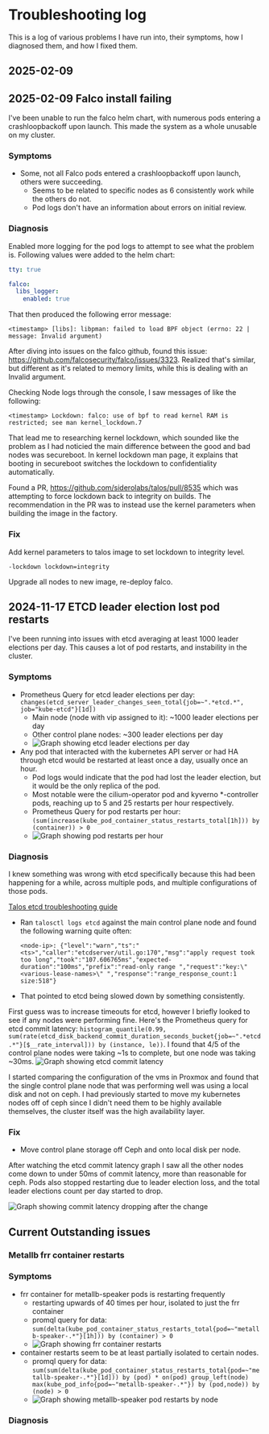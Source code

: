 # Troubleshooting log

This is a log of various problems I have run into, their symptoms, how I diagnosed them, and how I fixed them.

## 2025-02-09
## 2025-02-09 Falco install failing

I've been unable to run the falco helm chart, with numerous pods entering a crashloopbackoff upon launch.
This made the system as a whole unusable on my cluster.

### Symptoms

- Some, not all Falco pods entered a crashloopbackoff upon launch, others were succeeding.
    - Seems to be related to specific nodes as 6 consistently work while the others do not.
    - Pod logs don't have an information about errors on initial review.

### Diagnosis

Enabled more logging for the pod logs to attempt to see what the problem is.
Following values were added to the helm chart:
```yaml
tty: true

falco:
  libs_logger:
    enabled: true
```

That then produced the following error message:

```
<timestamp> [libs]: libpman: failed to load BPF object (errno: 22 | message: Invalid argument)
```

After diving into issues on the falco github, found this issue: <https://github.com/falcosecurity/falco/issues/3323>.
Realized that's similar, but different as it's related to memory limits, while this is dealing with an Invalid argument.

Checking Node logs through the console, I saw messages of like the following:

```
<timestamp> Lockdown: falco: use of bpf to read kernel RAM is restricted; see man kernel_lockdown.7
```

That lead me to researching kernel lockdown, which sounded like the problem as I had noticied the main difference between the good and bad nodes was secureboot.
In kernel lockdown man page, it explains that booting in secureboot switches the lockdown to confidentiality automatically.

Found a PR, <https://github.com/siderolabs/talos/pull/8535> which was attempting to force lockdown back to integrity on builds.
The recommendation in the PR was to instead use the kernel parameters when building the image in the factory.

### Fix

Add kernel parameters to talos image to set lockdown to integrity level.
```
-lockdown lockdown=integrity
```

Upgrade all nodes to new image, re-deploy falco.


## 2024-11-17 ETCD leader election lost pod restarts

I've been running into issues with etcd averaging at least 1000 leader elections per day.
This causes a lot of pod restarts, and instability in the cluster.

### Symptoms

- Prometheus Query for etcd leader elections per day: `changes(etcd_server_leader_changes_seen_total{job=~".*etcd.*", job="kube-etcd"}[1d])`
  - Main node (node with vip assigned to it): ~1000 leader elections per day
  - Other control plane nodes: ~300 leader elections per day
  - ![Graph showing etcd leader elections per day](./images/2024-11-17-leader-elections-per-day.png "etcd leader elections per day")
- Any pod that interacted with the kubernetes API server or had HA through etcd would be restarted at least once a day, usually once an hour.
  - Pod logs would indicate that the pod had lost the leader election, but it would be the only replica of the pod.
  - Most notable were the cilium-operator pod and kyverno *-controller pods, reaching up to 5 and 25 restarts per hour respectively.
  - Prometheus Query for pod restarts per hour: `(sum(increase(kube_pod_container_status_restarts_total[1h])) by (container)) > 0`
  - ![Graph showing pod restarts per hour](./images/2024-11-17-pod-restarts-troubleshooting.png "Pod restarts per hour")

### Diagnosis

I knew something was wrong with etcd specifically because this had been happening for a while, across multiple pods, and multiple configurations of those pods.

[Talos etcd troubleshooting guide](https://www.talos.dev/v1.8/guides/troubleshooting/etcd/)
  - Ran `talosctl logs etcd` against the main control plane node and found the following warning quite often:
    ```
    <node-ip>: {"level":"warn","ts":"<ts>","caller":"etcdserver/util.go:170","msg":"apply request took too long","took":"107.606765ms","expected-duration":"100ms","prefix":"read-only range ","request":"key:\"<various-lease-names>\" ","response":"range_response_count:1 size:518"}
    ```
  - That pointed to etcd being slowed down by something consistently.

First guess was to increase timeouts for etcd, however I briefly looked to see if any nodes were performing fine.
Here's the Prometheus query for etcd commit latency: `histogram_quantile(0.99, sum(rate(etcd_disk_backend_commit_duration_seconds_bucket{job=~".*etcd.*"}[$__rate_interval])) by (instance, le))`.
I found that 4/5 of the control plane nodes were taking ~1s to complete, but one node was taking ~30ms.
![Graph showing etcd commit latency](./images/2024-11-17-etcd-commit-latency-diagnosis.png "etcd commit latency")

I started comparing the configuration of the vms in Proxmox and found that the single control plane node that was performing well was using a local disk and not on ceph.
I had previously started to move my kubernetes nodes off of ceph since I didn't need them to be highly available themselves, the cluster itself was the high availability layer.


### Fix

- Move control plane storage off Ceph and onto local disk per node.

After watching the etcd commit latency graph I saw all the other nodes come down to under 50ms of commit latency, more than reasonable for ceph.
Pods also stopped restarting due to leader election loss, and the total leader elections count per day started to drop.

![Graph showing commit latency dropping after the change](./images/2024-11-17-etcd-commit-latency-fix.png "Commit latency graph")


## Current Outstanding issues

### Metallb frr container restarts

### Symptoms

- frr container for metallb-speaker pods is restarting frequently
    - restarting upwards of 40 times per hour, isolated to just the frr container
    - promql query for data: `sum(delta(kube_pod_container_status_restarts_total{pod=~"metallb-speaker-.*"}[1h])) by (container) > 0`
    - ![Graph showing frr container restarts](./images/2025-02-11-pod-restarts-frr-symptom.png)
- container restarts seem to be at least partially isolated to certain nodes.
    - promql query for data: `sum(sum(delta(kube_pod_container_status_restarts_total{pod=~"metallb-speaker-.*"}[1d])) by (pod) * on(pod) group_left(node) max(kube_pod_info{pod=~"metallb-speaker-.*"}) by (pod,node)) by (node) > 0`
    - ![Graph showing metallb-speaker pod restarts by node](./images/2025-02-11-pod-restarts-by-node-symptom.png)

### Diagnosis


